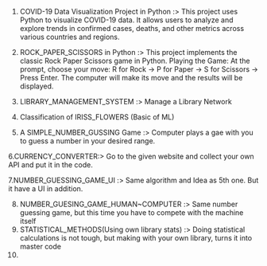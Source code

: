 1. COVID-19 Data Visualization Project in Python :>
This project uses Python to visualize COVID-19 data. It allows users to analyze and explore trends in confirmed cases, deaths, and other metrics across various countries and regions.

2. ROCK_PAPER_SCISSORS in Python :>
This project implements the classic Rock Paper Scissors game in Python.
Playing the Game:
At the prompt, choose your move: R for Rock -> P for Paper -> S for Scissors -> Press Enter.
The computer will make its move and the results will be displayed.

3. LIBRARY_MANAGEMENT_SYSTEM :> Manage a Library Network 

4. Classification of IRISS_FLOWERS (Basic of ML) 

5. A SIMPLE_NUMBER_GUSSING Game :> Computer plays a gae with you to guess a number in your desired range.

6.CURRENCY_CONVERTER:> Go to the given website and collect your own API and put it in the code.

7.NUMBER_GUESSING_GAME_UI :> Same algorithm and Idea as 5th one. But it have a UI in addition.

8. NUMBER_GUESING_GAME_HUMAN~COMPUTER :> Same number guessing game, but this time you have to compete with the machine itself
9. STATISTICAL_METHODS(Using own library stats) :> Doing statistical calculations is not tough, but making with your own library, turns it into master code
10.
